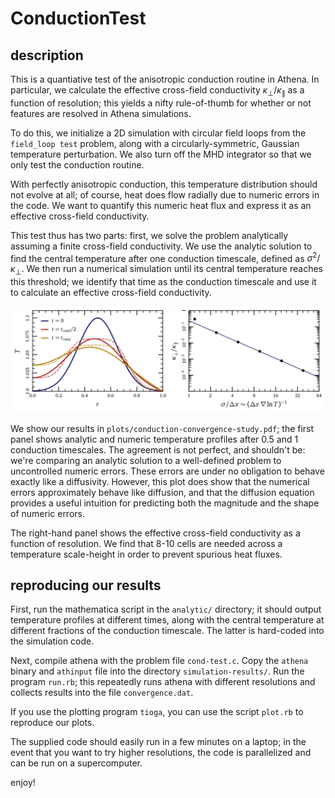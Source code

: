 # ConductionTest

## description
This is a quantiative test of the anisotropic conduction routine in Athena.
In particular, we calculate the effective cross-field conductivity $\kappa_{\perp}/\kappa_{\parallel}$ as a function of resolution; this yields a nifty rule-of-thumb for whether or not features are resolved in Athena simulations.

To do this, we initialize a 2D simulation with circular field loops from the `field_loop test` problem, along with a circularly-symmetric, Gaussian temperature perturbation.
We also turn off the MHD integrator so that we only test the conduction routine.

With perfectly anisotropic conduction, this temperature distribution should not evolve at all; of course, heat does flow radially due to numeric errors in the code.
We want to quantify this numeric heat flux and express it as an effective cross-field conductivity.

This test thus has two parts: first, we solve the problem analytically assuming a finite cross-field conductivity.
We use the analytic solution to find the central temperature after one conduction timescale, defined as $\sigma^2/\kappa_{\perp}$.
We then run a numerical simulation until its central temperature reaches this threshold; we identify that time as the conduction timescale and use it to calculate an effective cross-field conductivity.

![results](plots/conduction-convergence-study.png "results")

We show our results in `plots/conduction-convergence-study.pdf`; the first panel shows analytic and numeric temperature profiles after 0.5 and 1 conduction timescales.
The agreement is not perfect, and shouldn't be: we're comparing an analytic solution to a well-defined problem to uncontrolled numeric errors.
These errors are under no obligation to behave exactly like a diffusivity.
However, this plot does show that the numerical errors approximately behave like diffusion, and that the diffusion equation provides a useful intuition for predicting both the magnitude and the shape of numeric errors.

The right-hand panel shows the effective cross-field conductivity as a function of resolution.
We find that 8-10 cells are needed across a temperature scale-height in order to prevent spurious heat fluxes.

## reproducing our results
First, run the mathematica script in the `analytic/` directory; it should output temperature profiles at different times, along with the central temperature at different fractions of the conduction timescale.
The latter is hard-coded into the simulation code.

Next, compile athena with the problem file `cond-test.c`.
Copy the `athena` binary and `athinput` file into the directory `simulation-results/`.
Run the program `run.rb`; this repeatedly runs athena with different resolutions and collects results into the file `convergence.dat`.

If you use the plotting program `tioga`, you can use the script `plot.rb` to reproduce our plots.

The supplied code should easily run in a few minutes on a laptop; in the event that you want to try higher resolutions, the code is parallelized and can be run on a supercomputer.

enjoy!
